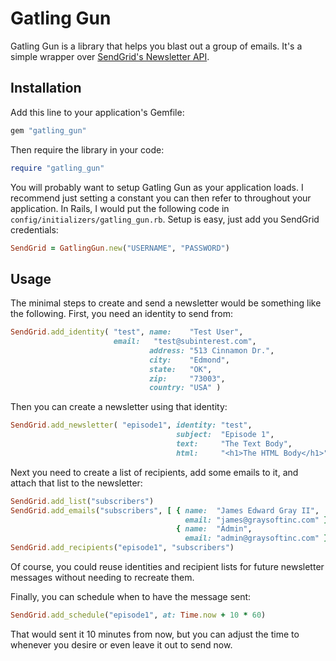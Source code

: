 Gatling Gun
===========

Gatling Gun is a library that helps you blast out a group of emails.  It's a
simple wrapper over
[SendGrid's Newsletter API](http://docs.sendgrid.com/documentation/api/newsletter-api/).

Installation
-------

Add this line to your application's Gemfile:

```ruby
gem "gatling_gun"
```

Then require the library in your code:

```ruby
require "gatling_gun"
```

You will probably want to setup Gatling Gun as your application loads.  I
recommend just setting a constant you can then refer to throughout your
application.  In Rails, I would put the following code in
`config/initializers/gatling_gun.rb`.  Setup is easy, just add you SendGrid
credentials:

```ruby
SendGrid = GatlingGun.new("USERNAME", "PASSWORD")
```

Usage
-----

The minimal steps to create and send a newsletter would be something like the
following.  First, you need an identity to send from:

```ruby
SendGrid.add_identity( "test", name:    "Test User",
		               email:   "test@subinterest.com",
                               address: "513 Cinnamon Dr.",
                               city:    "Edmond",
                               state:   "OK",
                               zip:     "73003",
                               country: "USA" )
```

Then you can create a newsletter using that identity:

```ruby
SendGrid.add_newsletter( "episode1", identity: "test",
                                     subject:  "Episode 1",
                                     text:     "The Text Body",
                                     html:     "<h1>The HTML Body</h1>" )
```

Next you need to create a list of recipients, add some emails to it, and attach 
that list to the newsletter:

```ruby
SendGrid.add_list("subscribers")
SendGrid.add_emails("subscribers", [ { name:  "James Edward Gray II",
                                       email: "james@graysoftinc.com" },
                                     { name:  "Admin",
                                       email: "admin@graysoftinc.com" } ] )
SendGrid.add_recipients("episode1", "subscribers")
```

Of course, you could reuse identities and recipient lists for future newsletter
messages without needing to recreate them.

Finally, you can schedule when to have the message sent:

```ruby
SendGrid.add_schedule("episode1", at: Time.now + 10 * 60)
```

That would sent it 10 minutes from now, but you can adjust the time to whenever
you desire or even leave it out to send now.
